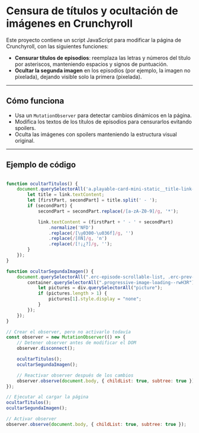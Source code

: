 # Censura de títulos y ocultación de imágenes en Crunchyroll

Este proyecto contiene un script JavaScript para modificar la página de Crunchyroll, con las siguientes funciones:

- **Censurar títulos de episodios**: reemplaza las letras y números del título por asteriscos, manteniendo espacios y signos de puntuación.
- **Ocultar la segunda imagen** en los episodios (por ejemplo, la imagen no pixelada), dejando visible solo la primera (pixelada).

---

## Cómo funciona

- Usa un `MutationObserver` para detectar cambios dinámicos en la página.
- Modifica los textos de los títulos de episodios para censurarlos evitando spoilers.
- Oculta las imágenes con spoilers manteniendo la estructura visual original.

---

## Ejemplo de código

```js

function ocultarTitulos() {
    document.querySelectorAll('a.playable-card-mini-static__title-link--NcI2h').forEach(link => {
        let title = link.textContent;
        let [firstPart, secondPart] = title.split(' - ');
        if (secondPart) {
            secondPart = secondPart.replace(/[a-zA-Z0-9]/g, '*');

            link.textContent = (firstPart + ' - ' + secondPart)
                .normalize('NFD')
                .replace(/[\u0300-\u036f]/g, '')
                .replace(/[ñÑ]/g, 'n')
                .replace(/[!¡¿?]/g, '');
        }
    });
}

function ocultarSegundaImagen() {
    document.querySelectorAll(".erc-episode-scrollable-list, .erc-prev-next-episode.episode").forEach(container => {
        container.querySelectorAll(".progressive-image-loading--rwH3R").forEach(div => {
            let pictures = div.querySelectorAll("picture");
            if (pictures.length > 1) {
                pictures[1].style.display = "none";
            }
        });
    });
}

// Crear el observer, pero no activarlo todavía
const observer = new MutationObserver(() => {
    // Detener observer antes de modificar el DOM
    observer.disconnect();

    ocultarTitulos();
    ocultarSegundaImagen();

    // Reactivar observer después de los cambios
    observer.observe(document.body, { childList: true, subtree: true });
});

// Ejecutar al cargar la página
ocultarTitulos();
ocultarSegundaImagen();

// Activar observer
observer.observe(document.body, { childList: true, subtree: true });
